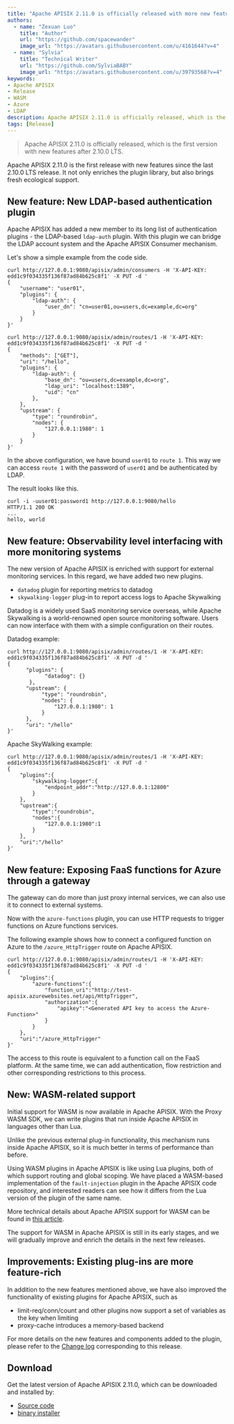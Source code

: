 ```yaml
---
title: "Apache APISIX 2.11.0 is officially released with more new features"
authors:
  - name: "Zexuan Luo"
    title: "Author"
    url: "https://github.com/spacewander"
    image_url: "https://avatars.githubusercontent.com/u/4161644?v=4"
  - name: "Sylvia"
    title: "Technical Writer"
    url: "https://github.com/SylviaBABY"
    image_url: "https://avatars.githubusercontent.com/u/39793568?v=4"
keywords: 
- Apache APISIX
- Release
- WASM
- Azure
- LDAP
description: Apache APISIX 2.11.0 is officially released, which is the first version with new features after 2.10.0 LTS.
tags: [Release]
---
```


> Apache APISIX 2.11.0 is officially released, which is the first version with new features after 2.10.0 LTS.

<!--truncate-->

Apache APISIX 2.11.0 is the first release with new features since the last 2.10.0 LTS release. It not only enriches the plugin library, but also brings fresh ecological support.

## New feature: New LDAP-based authentication plugin

Apache APISIX has added a new member to its long list of authentication plugins - the LDAP-based `ldap-auth` plugin. With this plugin we can bridge the LDAP account system and the Apache APISIX Consumer mechanism.

Let's show a simple example from the code side.

```shell
curl http://127.0.0.1:9080/apisix/admin/consumers -H 'X-API-KEY: edd1c9f034335f136f87ad84b625c8f1' -X PUT -d '
{
    "username": "user01",
    "plugins": {
        "ldap-auth": {
            "user_dn": "cn=user01,ou=users,dc=example,dc=org"
        }
    }
}'
```

```shell
curl http://127.0.0.1:9080/apisix/admin/routes/1 -H 'X-API-KEY: edd1c9f034335f136f87ad84b625c8f1' -X PUT -d '
{
    "methods": ["GET"],
    "uri": "/hello",
    "plugins": {
        "ldap-auth": {
            "base_dn": "ou=users,dc=example,dc=org",
            "ldap_uri": "localhost:1389",
            "uid": "cn"
        },
    },
    "upstream": {
        "type": "roundrobin",
        "nodes": {
            "127.0.0.1:1980": 1
        }
    }
}'
```

In the above configuration, we have bound `user01` to `route 1`. This way we can access `route 1` with the password of `user01` and be authenticated by LDAP.

The result looks like this.

```shell
curl -i -uuser01:password1 http://127.0.0.1:9080/hello
HTTP/1.1 200 OK
...
hello, world
```

## New feature: Observability level interfacing with more monitoring systems

The new version of Apache APISIX is enriched with support for external monitoring services. In this regard, we have added two new plugins.

* `datadog` plugin for reporting metrics to datadog
* `skywalking-logger` plug-in to report access logs to Apache Skywalking

Datadog is a widely used SaaS monitoring service overseas, while Apache Skywalking is a world-renowned open source monitoring software. Users can now interface with them with a simple configuration on their routes.

Datadog example:

```shell
curl http://127.0.0.1:9080/apisix/admin/routes/1 -H 'X-API-KEY: edd1c9f034335f136f87ad84b625c8f1' -X PUT -d '
{
      "plugins": {
            "datadog": {}
       },
      "upstream": {
           "type": "roundrobin",
           "nodes": {
               "127.0.0.1:1980": 1
           }
      },
      "uri": "/hello"
}'
```

Apache SkyWalking example:

```shell
curl http://127.0.0.1:9080/apisix/admin/routes/1 -H 'X-API-KEY: edd1c9f034335f136f87ad84b625c8f1' -X PUT -d '
{
    "plugins":{
        "skywalking-logger":{
            "endpoint_addr":"http://127.0.0.1:12800"
        }
    },
    "upstream":{
        "type":"roundrobin",
        "nodes":{
            "127.0.0.1:1980":1
        }
    },
    "uri":"/hello"
}'
```

## New feature: Exposing FaaS functions for Azure through a gateway

The gateway can do more than just proxy internal services, we can also use it to connect to external systems.

Now with the `azure-functions` plugin, you can use HTTP requests to trigger functions on Azure functions services.

The following example shows how to connect a configured function on Azure to the `/azure_HttpTrigger` route on Apache APISIX.

```shell
curl http://127.0.0.1:9080/apisix/admin/routes/1 -H 'X-API-KEY: edd1c9f034335f136f87ad84b625c8f1' -X PUT -d '
{
    "plugins":{
        "azure-functions":{
            "function_uri":"http://test-apisix.azurewebsites.net/api/HttpTrigger",
            "authorization":{
                "apikey":"<Generated API key to access the Azure-Function>"
            }
        }
    },
    "uri":"/azure_HttpTrigger"
}'
```

The access to this route is equivalent to a function call on the FaaS platform. At the same time, we can add authentication, flow restriction and other corresponding restrictions to this process.

## New: WASM-related support

Initial support for WASM is now available in Apache APISIX. With the Proxy WASM SDK, we can write plugins that run inside Apache APISIX in languages other than Lua.

Unlike the previous external plug-in functionality, this mechanism runs inside Apache APISIX, so it is much better in terms of performance than before.

Using WASM plugins in Apache APISIX is like using Lua plugins, both of which support routing and global scoping. We have placed a WASM-based implementation of the `fault-injection` plugin in the Apache APISIX code repository, and interested readers can see how it differs from the Lua version of the plugin of the same name.

More technical details about Apache APISIX support for WASM can be found in [this article](https://apisix.apache.org/zh/blog/2021/11/19/apisix-supports-wasm).

The support for WASM in Apache APISIX is still in its early stages, and we will gradually improve and enrich the details in the next few releases.

## Improvements: Existing plug-ins are more feature-rich

In addition to the new features mentioned above, we have also improved the functionality of existing plugins for Apache APISIX, such as

* limit-req/conn/count and other plugins now support a set of variables as the key when limiting
* proxy-cache introduces a memory-based backend

For more details on the new features and components added to the plugin, please refer to the [Change log](https://github.com/apache/apisix/blob/release/2.11/CHANGELOG.md#2110) corresponding to this release.

## Download

Get the latest version of Apache APISIX 2.11.0, which can be downloaded and installed by:

* [Source code](https://apisix.apache.org/downloads/)
* [binary installer](https://apisix.apache.org/zh/docs/apisix/how-to-build/)
